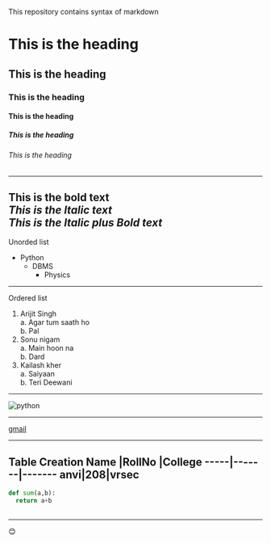 This repository contains syntax of markdown
# This is the heading
## This is the heading
### This is the heading
#### This is the heading
##### This is the heading
###### This is the heading
-------------------------------------------
**This is the bold text**   
*This is the Italic text*   
***This is the Italic plus Bold text***    
-------------------------------------------
Unorded list  
- Python  
  - DBMS  
    -   Physics     
-------------------------------------------
Ordered list
1. Arijit Singh  
   a. Agar tum saath ho  
   b. Pal  
2. Sonu nigam  
   a. Main hoon na  
   b. Dard  
3. Kailash kher  
   a. Saiyaan  
   b. Teri Deewani       
-------------------------------------------------   
   
   ![python](https://encrypted-tbn0.gstatic.com/images?q=tbn:ANd9GcQZD0yTdWnPrJGjRS6k8A_MUKxNt5UK_QhtkA&usqp=CAU)
   
----------------------------------------
   [gmail](https://www.gmail.com)
   
   
---------------------------------------------------
   Table Creation 
   Name |RollNo |College
   -----|-------|-------
   anvi|208|vrsec
---------------------------------------------------
```Python
def sum(a,b):
  return a+b
  
```
-----------------------------------------------------
:blush:
